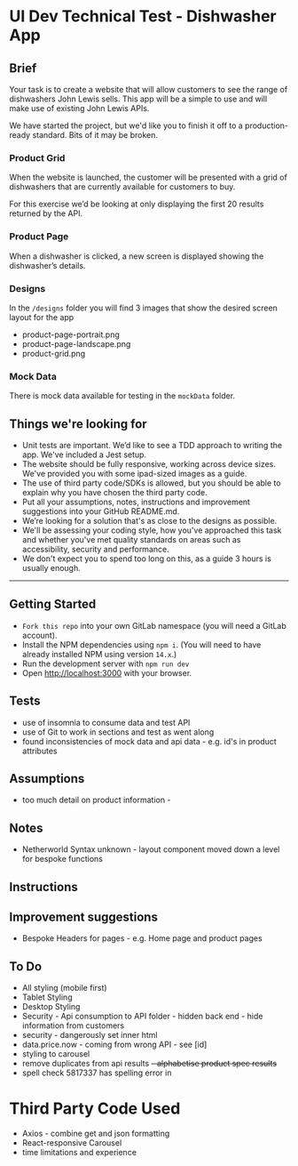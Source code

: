 # UI Dev Technical Test - Dishwasher App

## Brief

Your task is to create a website that will allow customers to see the range of dishwashers John Lewis sells. This app will be a simple to use and will make use of existing John Lewis APIs.

We have started the project, but we'd like you to finish it off to a production-ready standard. Bits of it may be broken.

### Product Grid

When the website is launched, the customer will be presented with a grid of dishwashers that are currently available for customers to buy. 

For this exercise we’d be looking at only displaying the first 20 results returned by the API.

### Product Page

When a dishwasher is clicked, a new screen is displayed showing the dishwasher’s details.

### Designs

In the `/designs` folder you will find 3 images that show the desired screen layout for the app

- product-page-portrait.png
- product-page-landscape.png
- product-grid.png

### Mock Data

There is mock data available for testing in the `mockData` folder.

## Things we're looking for

- Unit tests are important. We’d like to see a TDD approach to writing the app. We've included a Jest setup.
- The website should be fully responsive, working across device sizes. We've provided you with some ipad-sized images as a guide.
- The use of third party code/SDKs is allowed, but you should be able to explain why you have chosen the third party code.
- Put all your assumptions, notes, instructions and improvement suggestions into your GitHub README.md.
- We’re looking for a solution that's as close to the designs as possible.
- We'll be assessing your coding style, how you've approached this task and whether you've met quality standards on areas such as accessibility, security and performance.
- We don't expect you to spend too long on this, as a guide 3 hours is usually enough.

---

## Getting Started

- `Fork this repo` into your own GitLab namespace (you will need a GitLab account).
- Install the NPM dependencies using `npm i`. (You will need to have already installed NPM using version `14.x`.)
- Run the development server with `npm run dev`
- Open [http://localhost:3000](http://localhost:3000) with your browser.


## Tests
- use of insomnia to consume data and test API
- use of Git to work in sections and test as went along
- found inconsistencies of mock data and api data - e.g. id's in product attributes

## Assumptions
- too much detail on product information - 

## Notes
- Netherworld Syntax unknown - layout component moved down a level for bespoke functions

## Instructions

## Improvement suggestions 
- Bespoke Headers for pages - e.g. Home page and product pages

## To Do
- All styling (mobile first)
- Tablet Styling
- Desktop Styling
- Security - Api consumption to API folder - hidden back end - hide information from customers
- security - dangerously set inner html
- data.price.now - coming from wrong API - see [id]
- styling to carousel
- remove duplicates from api results
~~- alphabetise product spec results~~
- spell check 5817337 has spelling error in 

# Third Party Code Used

- Axios - combine get and json formatting 
- React-responsive Carousel 
- time limitations and experience


